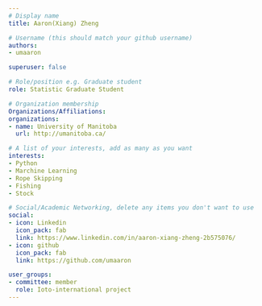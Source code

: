 ```yaml
---
# Display name
title: Aaron(Xiang) Zheng

# Username (this should match your github username)
authors:
- umaaron

superuser: false

# Role/position e.g. Graduate student
role: Statistic Graduate Student 

# Organization membership
Organizations/Affiliations:
organizations:
- name: University of Manitoba
  url: http://umanitoba.ca/

# A list of your interests, add as many as you want
interests:
- Python
- Marchine Learning
- Rope Skipping
- Fishing
- Stock

# Social/Academic Networking, delete any items you don't want to use
social:
- icon: Linkedin 
  icon_pack: fab
  link: https://www.linkedin.com/in/aaron-xiang-zheng-2b575076/
- icon: github
  icon_pack: fab
  link: https://github.com/umaaron

user_groups:
- committee: member
  role: Ioto-international project
---
```


